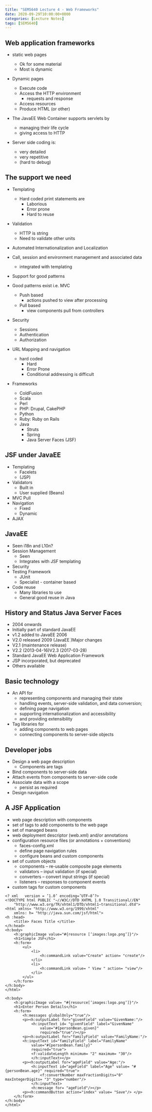 ```yaml
---
title: "SEM5640 Lecture 4 - Web Frameworks"
date: 2020-09-29T10:00:00+0000
categories: [Lecture Notes]
tags: [SEM5640]
---
```

## Web application frameworks

* static web pages
  * Ok for some material
  * Most is dynamic
* Dynamic pages
  * Execute code
  * Access the HTTP environment
    * requests and response
  * Access resources
  * Produce HTML (or other)

* The JavaEE Web Container supports servlets by
  * managing their life cycle
  * giving access to HTTP

* Server side coding is:
  * very detailed
  * very repetitive
  * (hard to debug)

## The support we need

* Templating
  * Hard coded print statements are
    * Laborious
    * Error prone
    * Hard to reuse
* Validation
  * HTTP is string
  * Need to validate other units
* Automated Internationalization and Localization
* Call, session and environment management and associated data
  * integrated with templating
* Support for good patterns
* Good patterns exist i.e. MVC
  * Push based
    * actions pushed to view after processing
  * Pull based
    * view components pull from controllers
* Security
  * Sessions
  * Authentication
  * Authorization  
* URL Mapping and navigation
  * hard coded
    * Hard
    * Error Prone
    * Conditional addressing is difficult

* Frameworks
  * ColdFusion
  * Scala
  * Perl
  * PHP: Drupal, CakePHP
  * Python
  * Ruby: Ruby on Rails
  * Java
    * Struts
    * Spring
    * Java Server Faces (JSF)

## JSF under JavaEE

* Templating
  * Facelets
  * (JSP)
* Validators
  * Built in
  * User supplied (Beans)
* MVC Pull
* Navigation
  * Fixed
  * Dynamic
* AJAX

## JavaEE
* Seen i18n and L10n?
* Session Management
  * Seen
  * Integrates with JSF templating
* Security
* Testing Framework
  * JUnit
  * Specialist - container based
* Code reuse
  * Many libraries to use
  * General good reuse in Java

## History and Status Java Server Faces

* 2004 onwards
* Initially part of standard JavaEE
* v1.2 added to JavaEE 2006
* V2.0 released 2009 (JavaEE )Major changes
* V2.1 (maintenance release)
* V2.2 (2013-04-16)V2.3 (2017-03-28)
* Standard JavaEE Web Application Framework
* JSP incorporated, but deprecated
* Others available

## Basic technology

* An API for
  * representing components and managing their state
  * handling events, server-side validation, and data conversion;
  * defining page navigation
  * supporting internationalization and accessibility
  * and providing extensibility
* Tag libraries for
  * adding components to web pages
  * connecting components to server-side objects

## Developer jobs

* Design a web page description
  * Components are tags
* Bind components to server-side data
* Attach events from components to server-side code
* Associate data with a scope
  * persist as required
* Design navigation

## A JSF Application

* web page description with components
* set of tags to add components to the web page
* set of managed beans
* web deployment descriptor (web.xml) and/or annotations
* configuration resource files (or annotations + conventions)
  * faces-config.xml
  * define page navigation rules
  * configure beans and custom components
* set of custom objects
  * components – re-usable composite page elements
  * validators – input validation (if special)
  * converters – convert input strings (if special)
  * listeners – responses to component events
* custom tags for custom components

```xhtml
<? xml   version = ’1.0’ encoding=’UTF−8’?>
<!DOCTYPE html PUBLIC "−//W3C//DTD XHTML 1.0 Transitional//EN"
    "http://www.w3.org/TR/xhtml1/DTD/xhtml1−transitional.dtd">
<html xmlns= "http://www.w3.org/1999/xhtml"
    xmlns: h= "http://java.sun.com/jsf/html">
<h :head>
    <title> Faces Title </title>
</h:head>
<h:body>
    <h:graphicImage value="#{resource [’images:logo.png’]}"/>
    <h1>Simple JSF</h1>
    <h:form>
        <ul>
            <li>
                <h:commandLink value="Create" action= "create"/>
            </li>
            <li>
                <h:commandLink value= " View " action= "view"/>
            </li>
        </ul>
    </h:form>
</h:body>
</html>
```

```xhtml
<h:body>
    <h:graphicImage value= "#{resource[’images:logo.png’]}"/>
    <h1>Enter Person Details</h1>
    <h:form>
        <h:messages globalOnly="true"/>
        <p><h:outputLabel for="givenField" value="GivenName:"/>
            <h:inputText id= "givenField" label="GivenName"
                value="#{personBean.given}" 
                required="true"/></p>
        <p><h:outputLabel for="familyField" value="FamilyName:"/>
        <h:inputText id="familyField" label="FamilyName" 
            value="#{personBean.family}" 
            required="true">
            <f:validateLength minimum= "2" maximum= "30"/>
            </h:inputText></p>
        <p><h:outputLabel for="ageField" value="Age:"/>
            <h:inputText id="ageField" label="Age" value= "#{personBean.age}" required="true">
                <f:convertNumber maxFractionDigits="0" maxIntegerDigits= "3" type="number"/> 
            </h:inputText>
            <h:message for= "ageField"/></p>
        <p><h:commandButton action="index" value= "Save"/> </p>
    </h:form>
</h:body>
</html>
```
